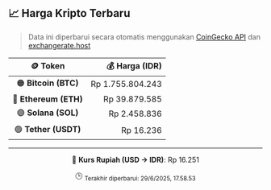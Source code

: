 

<!-- HARGA_KRIPTO -->
## 📈 Harga Kripto Terbaru

> Data ini diperbarui secara otomatis menggunakan [CoinGecko API](https://www.coingecko.com/) dan [exchangerate.host](https://exchangerate.host/)

<div align="center">

| 🪙 Token | 💰 Harga (IDR) |
|:------:|---------------:|
| 🟠 **Bitcoin (BTC)**   | Rp 1.755.804.243 |
| 🔵 **Ethereum (ETH)**  | Rp 39.879.585 |
| 🟣 **Solana (SOL)**    | Rp 2.458.836 |
| 🟢 **Tether (USDT)**   | Rp 16.236 |

---

💱 **Kurs Rupiah (USD → IDR)**: Rp 16.251

🕒 <sub>Terakhir diperbarui: 29/6/2025, 17.58.53</sub>

</div>
<!-- /HARGA_KRIPTO -->